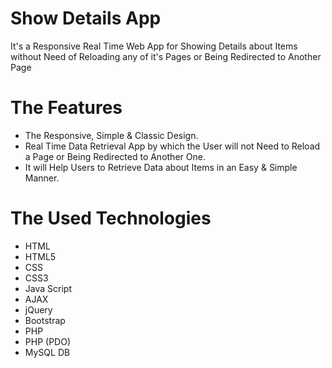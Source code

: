 # Show Details App
It's a Responsive Real Time Web App for Showing Details about Items without Need of Reloading any of it's Pages or Being 
Redirected to Another Page

# The Features
* The Responsive, Simple & Classic Design.
* Real Time Data Retrieval App by which the User will not Need to Reload a Page or Being Redirected to Another One.
* It will Help Users to Retrieve Data about Items in an Easy & Simple Manner.

# The Used Technologies
* HTML
* HTML5
* CSS
* CSS3
* Java Script
* AJAX
* jQuery
* Bootstrap
* PHP
* PHP (PDO)
* MySQL DB
